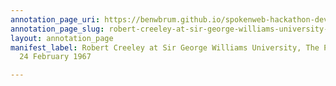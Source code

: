 ```yaml
---
annotation_page_uri: https://benwbrum.github.io/spokenweb-hackathon-development-noterms/annotations/robert-creeley-at-sir-george-williams-university-the-poetry-series-24-february-1967-canvas-1-toc.json
annotation_page_slug: robert-creeley-at-sir-george-williams-university-the-poetry-series-24-february-1967-canvas-1-toc
layout: annotation_page
manifest_label: Robert Creeley at Sir George Williams University, The Poetry Series,
  24 February 1967

---
```

